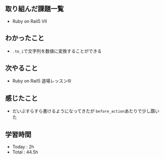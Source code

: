 ## 取り組んだ課題一覧
- Ruby on Rail5 Ⅶ
## わかったこと
  - ```.to_i```で文字列を数値に変換することができる
## 次やること
  - Ruby on Rail5 道場レッスンⅢ
## 感じたこと
  - だいぶすらすら書けるようになってきたが ```before_action```あたりで少し躓いた
## 学習時間
  - Today : 2h
  - Total : 44.5h
